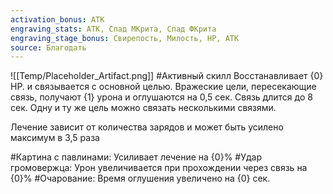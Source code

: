 ```yaml
---
activation_bonus: АТК
engraving_stats: АТК, Спад МКрита, Спад ФКрита
engraving_stage_bonus: Свирепость, Милость, HP, АТК
source: Благодать
---
```

![[Temp/Placeholder_Artifact.png]]
#Активный скилл
Восстанавливает {0} HP. и связывается с основной целью. Вражеские цели, пересекающие связь, получают {1} урона и оглушаются на 0,5 сек. Связь длится до 8 сек. Одну и ту же цель можно связать несколькими связями.

Лечение зависит от количества зарядов и может быть усилено максимум в 3,5 раза

#Картина с павлинами: 
Усиливает лечение на {0}%
#Удар громовержца: 
Урон увеличивается при прохождении через связь на {0}%
#Очарование: 
Время оглушения увеличено на {0} сек.

